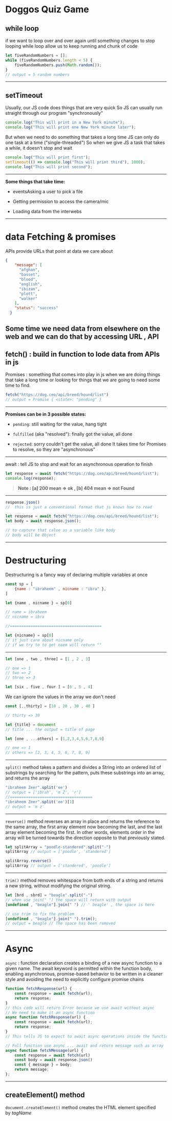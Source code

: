 # Doggos Quiz Game
## while loop
if we want to loop over and over again until something changes to stop looping
while loop allow us to keep running and chunk of code
```javascript
let fiveRandomNumbers = [];
while (fiveRandomNumbers.length < 5) {
    fiveRandomNumbers.push(Math.random());
}
// output = 5 random numbers

```
---
## setTimeout
Usually, our JS code does things that are very quick So JS can usually run straight through our program "synchronously"
```javascript
console.log("This will print in a New York minute");
console.log("This will print one New York minute later");
```
But when we need to do something that takes a long time JS can only do one task at a time ("single-threaded") So when we give JS a task that takes a while, it doesn't stop and wait
```javascript
console.log("This will print first");
setTimeout(() => console.log("This will print third"), 1000);
console.log("This will print second");
```
---
**Some things that take time:**
- eventsAsking a user to pick a file

- Getting permission to access the camera/mic

- Loading data from the interwebs

---

# data Fetching & promises
APIs provide URLs that point at data we care about
```json
{
    "message": [
      "afghan",
      "basset",
      "blood",
      "english",
      "ibizan",
      "plott",
      "walker"
    ],
    "status": "success"
  }
```
Some time we need data from elsewhere on the web and we can do that by accessing URL , API
---
fetch() : build in function to lode data from APIs in js
---
Promises : something that comes into play in js when we are doing things that take a long time or looking for things that we are going to need some time to find.

```javascript
fetch("https://dog.ceo/api/breed/hound/list")
// output = Promise { <state>: "pending" }
```
---
**Promises can be in 3 possible states:**

- `pending`: still waiting for the value, hang tight

- `fulfilled` (aka "resolved"): finally got the value, all done

- `rejected`: sorry couldn't get the value, all done It takes time for Promises to resolve, so they are  "asynchronous"

---

await : tell JS to stop and wait for an asynchronous operation to finish

```javascript
let response = await fetch("https://dog.ceo/api/breed/hound/list");
console.log(response);
```
>**Note : [a] 200 mean => ok , [b] 404 mean => not Found**
---
```javascript
response.json()
//  this is just a conventional format that js knows how to read
```

```javascript
let response = await fetch("https://dog.ceo/api/breed/hound/list");
let body = await response.json();

// to capture that calue as a variable like body
// body will be Object 
```
---
# Destructuring
Destructuring is a fancy way of declaring multiple variables at once
```javascript
const sp = [
    {name : "ibraheem" , nicname : "ibra" },
]

let {name , nicname } = sp[0]

// name = ibraheem
// nicname = ibra

//========================================

let {nicname} = sp[0]
// it just care about nicname only
// if we try to to get naem will return ""
```
---
```javascript
let [one , two , three] = [1 , 2 , 3]

// one => 1 
// two => 2 
// three => 3

let [six , five , four ] = [6 , 5 , 4]
```
We can ignore the values in the array we don't need 
```javascript
const [,,thirty] = [10 , 20 , 30 , 40 ]

// thirty => 30

let {title} = document
// title ... the output = title of page 

let [one , ...others] = [1,2,3,4,5,6,7,8,9]

// one => 1 
// others => [2, 3, 4, 5, 6, 7, 8, 9]
```
---
`split()` method takes a pattern and divides a String into an ordered list of substrings by searching for the pattern, puts these substrings into an array, and returns the array

```javascript
"ibraheem Zeer".split('ee')
// output = ['ibrah', 'm Z', 'r']
//====================================
"ibraheem Zeer".split('ee')[1]
// output = 'm z'
```
---
`reverse()` method reverses an array in place and returns the reference to the same array, the first array element now becoming the last, and the last array element becoming the first. In other words, elements order in the array will be turned towards the direction opposite to that previously stated.

```javascript
let splitArray = "poodle-standered".split("-")
splitArray // output = ['poodle', 'standered']

splitArray.reverse()
splitArray // output = ['standered', 'poodle']
```
---
`trim()` method removes whitespace from both ends of a string and returns a new string, without modifying the original string.
```javascript
let [brd , sbrd] = "beagle".split("-")
// when use join(" ") the space will return with output
[undefined , "beagle"].join(" ") // ' beagle' , the space is here

// use trim to fix the problem
[undefined , "beagle"].join(" ").trim();
// output = beagle // The space has been removed
```
---
# Async
`async` : function declaration creates a binding of a new async function to a given name. The await keyword is permitted within the function body, enabling asynchronous, promise-based behavior to be written in a cleaner style and avoiding the need to explicitly configure promise chains
```javascript
function fetchResponse(url) {
    const response = await fetch(url);
    return response;
}
// this code will return Error because we use await without async
// We need to make it an async function
async function fetchResponse(url) {
    const response = await fetch(url);
    return response;
}
// This tells JS to expect to await async operations inside the function
```

```javascript
// Full function use async ... await and return message such as array 
async function fetchMessage(url) {
    const response = await fetch(url)
    const body = await response.json()
    const { message } = body;
    return message;
};
```
---
## createElement() method
`document.createElement()` method creates the HTML element specified by *tagName*












